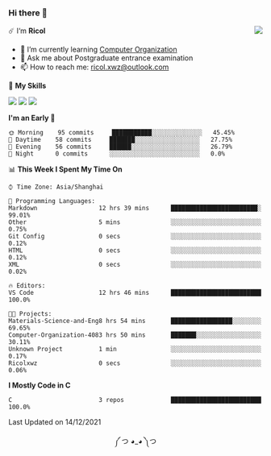 ### Hi there 👋

<a href="#">
  <img align="right" src="https://github-readme-stats.vercel.app/api?username=Ricolxwz&count_private=true&show_icons=true&theme=prussian" />
</a>

☄️ I‘m **Ricol**

- 🌱 I’m currently learning [Computer Organization](https://github.com/Ricolxwz/Computer-Organization-408)
- 💬 Ask me about Postgraduate entrance examination
- 📫 How to reach me: ricol.xwz@outlook.com

🌟 **My Skills**

![](https://img.shields.io/badge/-Git-000000?style=flat-square&logo=git&logoColor=fff)
![](https://img.shields.io/badge/-C-3e74a2?style=flat-square&logo=C&logoColor=fff)
![](https://img.shields.io/badge/-Python-4fc08d?style=flat-square&logo=python&logoColor=fff)

<!--START_SECTION:waka-->
**I'm an Early 🐤** 

```text
🌞 Morning    95 commits     ███████████░░░░░░░░░░░░░░   45.45% 
🌆 Daytime    58 commits     ███████░░░░░░░░░░░░░░░░░░   27.75% 
🌃 Evening    56 commits     ██████░░░░░░░░░░░░░░░░░░░   26.79% 
🌙 Night      0 commits      ░░░░░░░░░░░░░░░░░░░░░░░░░   0.0%

```


📊 **This Week I Spent My Time On** 

```text
⌚︎ Time Zone: Asia/Shanghai

💬 Programming Languages: 
Markdown                 12 hrs 39 mins      ████████████████████████░   99.01% 
Other                    5 mins              ░░░░░░░░░░░░░░░░░░░░░░░░░   0.75% 
Git Config               0 secs              ░░░░░░░░░░░░░░░░░░░░░░░░░   0.12% 
HTML                     0 secs              ░░░░░░░░░░░░░░░░░░░░░░░░░   0.12% 
XML                      0 secs              ░░░░░░░░░░░░░░░░░░░░░░░░░   0.02%

🔥 Editors: 
VS Code                  12 hrs 46 mins      █████████████████████████   100.0%

🐱‍💻 Projects: 
Materials-Science-and-Eng8 hrs 54 mins       █████████████████░░░░░░░░   69.65% 
Computer-Organization-4083 hrs 50 mins       ███████░░░░░░░░░░░░░░░░░░   30.11% 
Unknown Project          1 min               ░░░░░░░░░░░░░░░░░░░░░░░░░   0.17% 
Ricolxwz                 0 secs              ░░░░░░░░░░░░░░░░░░░░░░░░░   0.06%

```

**I Mostly Code in C** 

```text
C                        3 repos             █████████████████████████   100.0%

```



 Last Updated on 14/12/2021
<!--END_SECTION:waka-->

<div align="center">
༼ つ ◕_◕ ༽つ
</div>
